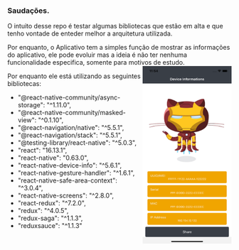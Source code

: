 ### **Saudações.**

O intuito desse repo é testar algumas bibliotecas que estão em alta e que tenho vontade de enteder melhor a arquitetura utilizada.

Por enquanto, o Aplicativo tem a simples função de mostrar as informações do aplicativo, ele pode evoluir mas a ideia é não ter nenhuma funcionalidade especifica, somente para motivos de estudo.
<img src="docs/images/app.png" align="right" width="200" height="400"  />

Por enquanto ele está utilizando as seguintes bibliotecas: 

- "@react-native-community/async-storage": "^1.11.0",
- "@react-native-community/masked-view": "^0.1.10",
- "@react-navigation/native": "^5.5.1",
- "@react-navigation/stack": "^5.5.1",
- "@testing-library/react-native": "^5.0.3",
- "react": "16.13.1",
- "react-native": "0.63.0",
- "react-native-device-info": "^5.6.1",
- "react-native-gesture-handler": "^1.6.1",
- "react-native-safe-area-context": "^3.0.4",
- "react-native-screens": "^2.8.0",
- "react-redux": "^7.2.0",
- "redux": "^4.0.5",
- "redux-saga": "^1.1.3",
- "reduxsauce": "^1.1.3"